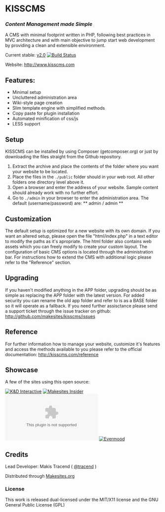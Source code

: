 # KISSCMS

### _Content Management made Simple_

A CMS with minimal footprint written in PHP, following best practices in MVC architecture and with main objective to jump start web development by providing a clean and extensible environment.

Current stable: [v2.0](https://github.com/makesites/kisscms/archive/2.0.0.zip)
[![Build Status](https://secure.travis-ci.org/makesites/kisscms.png)](http://travis-ci.org/makesites/kisscms)

Website: http://www.kisscms.com


## Features:

* Minimal setup
* Uncluttered administration area
* Wiki-style page creation
* Slim template engine with simplified methods
* Copy paste for plugin installation
* Automated minification of css/js
* LESS support


## Setup

KISSCMS can be installed by using Composer (getcomposer.org) or just by downloading the files straight from the Github repository.

1. Extract the archive and place the contents of the folder where you want your website to be located.
2. Place the files in the ```./public``` folder should in your web root. All other folders one directory level above it.
3. Open a browser and enter the address of your website. Sample content should already work with no further effort.
4. Go to ```./admin``` in your browser to enter the administration area. The default (username/password) are: ** admin / admin **


## Customization

The default setup is optimized for a new website with its own domain. If you want an altered setup, please open the file "html/index.php" in a text editor to modify the paths as it's apropriate. The html folder also contains web assets which you can freely modify to create your custom layout. The configuration of basic CMS options is located through the administration bar. For instructions how to extend the CMS with additional logic please refer to the "Reference" section.


## Upgrading

If you haven't modified anything in the APP folder, upgrading should be as simple as replacing the APP folder with the latest version. For added security you can rename the old app folder and refer to is as a BASE folder so it will operate as a fallback. If you need further assisctance please send a support ticket through the issue tracker on github:
<http://github.com/makesites/kisscms/issues>


## Reference

For further information how to manage your website, customize it's features and access the methods available to you please refer to the official documentation:
<http://kisscms.com/reference>


## Showcase

A few of the sites using this open source:

[![K&D Interactive](http://appicon.makesit.es/kdi.co)](http://kdi.co)
[![Makesites Insider](http://appicon.makesit.es/makesites.co)](http://makesites.co)
[![GoCollab](http://appicon.makesit.es/gocollab.com)](http://gocollab.com)
[![Evermood](http://appicon.makesit.es/evermood.kdi.co)](http://evermood.kdi.co)


## Credits

Lead Developer: Makis Tracend ( [@tracend](http://github.com/tracend) )

Distributed through [Makesites.org](http://www.makesites.org)


### License

This work is released dual-licensed under the MIT/X11 license and the GNU General Public License (GPL)



